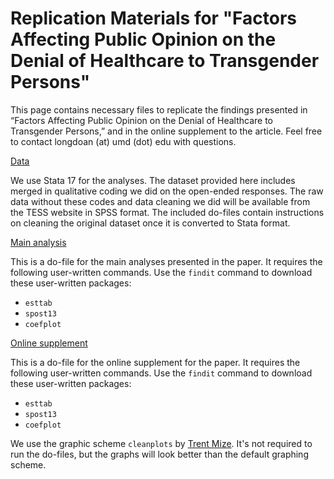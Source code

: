 # Replication Materials for "Factors Affecting Public Opinion on the Denial of Healthcare to Transgender Persons"
This page contains necessary files to replicate the findings presented in “Factors Affecting Public Opinion on the Denial of Healthcare to Transgender Persons,” and in the online supplement to the article. Feel free to contact longdoan (at) umd (dot) edu with questions.

[Data](https://www.example.com)

We use Stata 17 for the analyses. The dataset provided here includes merged in qualitative coding we did on the open-ended responses. The raw data without these codes and data cleaning we did will be available from the TESS website in SPSS format. The included do-files contain instructions on cleaning the original dataset once it is converted to Stata format.

[Main analysis](https://www.example.com)

This is a do-file for the main analyses presented in the paper. It requires the following user-written commands. Use the ```findit``` command to download these user-written packages:
- ```esttab```
- ```spost13```
- ```coefplot```

[Online supplement](https://www.example.com)

This is a do-file for the online supplement for the paper. It requires the following user-written commands. Use the ```findit``` command to download these user-written packages:
- ```esttab```
- ```spost13```
- ```coefplot```

We use the graphic scheme ```cleanplots``` by [Trent Mize](https://www.trentonmize.com/software/cleanplots). It's not required to run the do-files, but the graphs will look better than the default graphing scheme.

